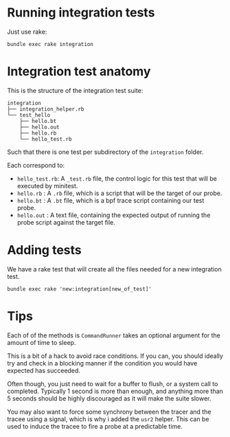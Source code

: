 # Running integration tests

Just use rake:

`bundle exec rake integration`

# Integration test anatomy

This is the structure of the integration test suite:

```
integration
├── integration_helper.rb
└── test_hello
    ├── hello.bt
    ├── hello.out
    ├── hello.rb
    └── hello_test.rb
```

Such that there is one test per subdirectory of the `integration` folder.

Each correspond to:

- `hello_test.rb`: A `_test.rb` file, the control logic for this test that will be executed by minitest.
- `hello.rb`     : A `.rb` file, which is a script that will be the target of our probe.
- `hello.bt`     : A `.bt` file, which is a bpf trace script containing our test probe.
- `hello.out`    : A text file, containing the expected output of running the probe script against the target file.

# Adding tests

We have a rake test that will create all the files needed for a new integration test.

`bundle exec rake 'new:integration[new_of_test]'`

# Tips

Each of of the methods is `CommandRunner` takes an optional argument for the amount of time to sleep.

This is a bit of a hack to avoid race conditions. If you can, you should ideally try and check in a blocking manner if the condition you would have expected has succeeded.

Often though, you just need to wait for a buffer to flush, or a system call to completed. Typically 1 second is more than enough, and anything more than 5 seconds should be highly discouraged as it will make the suite slower.

You may also want to force some synchrony between the tracer and the tracee using a signal, which is why i added the `usr2` helper. This can be used to induce the tracee to fire a probe at a predictable time.

